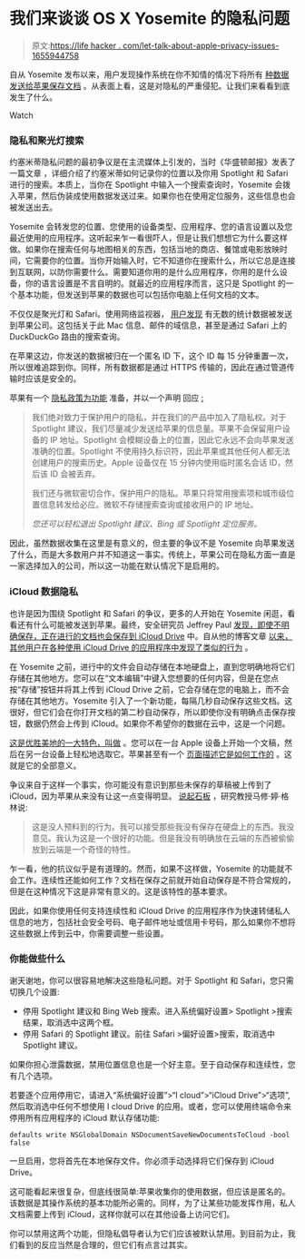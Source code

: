 # 我们来谈谈 OS X Yosemite 的隐私问题

> 原文:[https://life hacker . com/let-talk-about-apple-privacy-issues-1655944758](https://lifehacker.com/lets-talk-about-apples-privacy-issues-1655944758)

自从 Yosemite 发布以来，用户发现操作系统在你不知情的情况下将所有 [种数据发送给苹果](https://lifehacker.com/safari-and-spotlight-can-send-data-to-apple-heres-how-1648453540)[保存文档](http://arstechnica.com/security/2014/11/critics-chafe-as-macs-send-sensitive-docs-to-icloud-without-warning/) 。从表面上看，这是对隐私的严重侵犯。让我们来看看到底发生了什么。

Watch

### 隐私和聚光灯搜索

约塞米蒂隐私问题的最初争议是在主流媒体上引发的，当时《华盛顿邮报》发表了一篇文章 ，详细介绍了约塞米蒂如何记录你的位置以及你用 Spotlight 和 Safari 进行的搜索。本质上，当你在 Spotlight 中输入一个搜索查询时，Yosemite 会拨入苹果，然后伪装成使用数据发送过来。如果你也在使用定位服务，这些信息也会被发送出去。

Yosemite 会转发您的位置、您使用的设备类型、应用程序、您的语言设置以及您最近使用的应用程序。这听起来乍一看很吓人，但是让我们想想它为什么要这样做。如果你在搜索任何与地图相关的东西，包括当地的商店、餐馆或电影放映时间，它需要你的位置。当你开始输入时，它不知道你在搜索什么，所以它总是连接到互联网，以防你需要什么。需要知道你用的是什么应用程序，你用的是什么设备，你的语言设置是不言自明的。就最近的应用程序而言，这只是 Spotlight 的一个基本功能，但发送到苹果的数据也可以包括你电脑上任何文档的文本。

不仅仅是聚光灯和 Safari。使用网络监视器， [用户发现](https://github.com/fix-macosx/yosemite-phone-home) 有无数的统计数据被发送到苹果公司。这包括关于此 Mac 信息、邮件的域信息，甚至是通过 Safari 上的 DuckDuckGo 路由的搜索查询。

在苹果这边，你发送的数据被归在一个匿名 ID 下，这个 ID 每 15 分钟重置一次，所以很难追踪到你。同样，所有数据都是通过 HTTPS 传输的，因此在通过管道传输时应该是安全的。

苹果有一个 [隐私政策为功能](http://go.redirectingat.com/?id=66960X1514734&site=theverge.com&xs=1&isjs=1&url=http%3A%2F%2Fwww.apple.com%2Fprivacy%2Fprivacy-built-in%2F&xguid=e91dddc793f95cad9cab246359d4ea05&xcreo=0&xed=0&sref=http%3A%2F%2Fwww.theverge.com%2F2014%2F10%2F20%2F7022881%2Fapple-yosemite-spotlight-privacy-concerns&pref=http%3A%2F%2Fdaringfireball.net%2Flinked%2F2014%2F10%2F20%2Fyosemite-spotlight-privacy&xtz=480&abp=1) 准备，并以一个声明 回应 [:](http://www.theverge.com/2014/10/20/7022881/apple-yosemite-spotlight-privacy-concerns)

> 我们绝对致力于保护用户的隐私，并在我们的产品中加入了隐私权。对于 Spotlight 建议，我们尽量减少发送给苹果的信息量。苹果不会保留用户设备的 IP 地址。Spotlight 会模糊设备上的位置，因此它永远不会向苹果发送准确的位置。Spotlight 不使用持久标识符，因此苹果或其他任何人都无法创建用户的搜索历史。Apple 设备仅在 15 分钟内使用临时匿名会话 ID，然后该 ID 会被丢弃。
> 
> 我们还与微软密切合作，保护用户的隐私。苹果只将常用搜索项和城市级位置信息转发给必应。微软不存储搜索查询或接收用户的 IP 地址。
> 
> *您还可以轻松退出 Spotlight 建议、Bing 或 Spotlight 定位服务。*

因此，虽然数据收集在这里是有意义的，但主要的争议不是 Yosemite 向苹果发送了什么，而是大多数用户并不知道这一事实。传统上，苹果公司在隐私方面一直是一家选择加入的公司，所以这一功能在默认情况下是启用的。

### iCloud 数据隐私

也许是因为围绕 Spotlight 和 Safari 的争议，更多的人开始在 Yosemite 闲逛，看看还有什么可能被发送到苹果。最终，安全研究员 Jeffrey Paul [发现，即使不明确保存，正在进行的文档也会保存到 iCloud Drive](https://datavibe.net/~sneak/20141023/wtf-icloud/) 中。自从他的博客文章 [以来，其他用户在各种使用 iCloud Drive 的应用程序中发现了类似的行为](https://gist.github.com/landonf/c498562213286d778ac9) 。

在 Yosemite 之前，进行中的文件会自动存储在本地硬盘上，直到您明确地将它们存储在其他地方。您可以在“文本编辑”中键入您想要的任何内容，但是在您点按“存储”按钮并将其上传到 iCloud Drive 之前，它会存储在您的电脑上，而不会存储在其他地方。Yosemite 引入了一个新功能，每隔几秒自动保存这些文档。这很好，但它们会在你打开文档的第二秒自动保存，所以即使你没有明确点击保存按钮，数据仍然会上传到 iCloud。如果你不希望你的数据在云中，这是一个问题。

[这是优胜美地的一大特色，叫做](https://www.apple.com/ios/whats-new/continuity/) 。您可以在一台 Apple 设备上开始一个文稿，然后在另一台设备上轻松地选取它。苹果甚至有一个 [页面描述它是如何工作的](http://support.apple.com/en-us/TS4372) 。这就是它的全部意义。

争议来自于这样一个事实，你可能没有意识到那些未保存的草稿被上传到了 iCloud，因为苹果从来没有让这一点变得明显。 [说起石板](http://www.slate.com/blogs/future_tense/2014/11/03/filevault_2_mac_users_unsaved_files_and_screenshots_are_automatically_uploaded.html) ，研究教授马修·婷·格林说:

> 这是没人预料到的行为。我可以接受那些我没有保存在硬盘上的东西。我没意见。我认为这是一个很好的功能。但是我没有明确放在云端的东西被偷偷放到云端是一个奇怪的特性。

乍一看，他的抗议似乎是有道理的。然而，如果不这样做，Yosemite 的功能就不会工作。连续性还能如何工作？文档在保存之前就开始自动保存是不符合常规的，但是在这种情况下这是非常有意义的。这是该特性的基本要求。

因此，如果你使用任何支持连续性和 iCloud Drive 的应用程序作为快速转储私人信息的地方，包括社会安全号码、电子邮件地址或信用卡号码，那么如果你不想将这些数据上传到云中，你需要调整一些设置。

### 你能做些什么

谢天谢地，你可以很容易地解决这些隐私问题。对于 Spotlight 和 Safari，您只需切换几个设置:

*   停用 Spotlight 建议和 Bing Web 搜索。进入系统偏好设置> Spotlight >搜索结果，取消选中这两个框。
*   停用 Safari 的 Spotlight 建议。前往 Safari >偏好设置>搜索，取消选中 Spotlight 建议。

如果你担心泄露数据，禁用位置信息也是一个好主意。至于自动保存和连续性，您有几个选项。

若要逐个应用停用它，请进入“系统偏好设置”>“I cloud”>“iCloud Drive”>“选项”,然后取消选中任何不想使用 I cloud Drive 的应用。或者，您可以使用终端命令来停用所有应用程序的 iCloud 默认存储功能:

`defaults write NSGlobalDomain NSDocumentSaveNewDocumentsToCloud -bool false`

一旦启用，您将首先在本地保存文件。你必须手动选择将它们保存到 iCloud Drive。

这可能看起来很复杂，但底线很简单:苹果收集你的使用数据，但应该是匿名的。该数据是其操作系统的基本功能所必需的。同样，为了让某些功能发挥作用，私人文档需要上传到 iCloud，这样你就可以在其他设备上访问它们。

你可以禁用这两个功能，但隐私倡导者认为它们应该被默认禁用。到目前为止，我们看到的反应当然是合理的，但它们有点言过其实。
